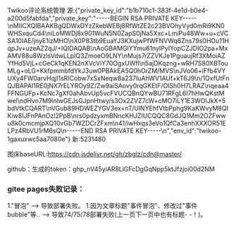 Twikoo评论系统管理
源:{"private_key_id":"b1b710c1-383f-4e1d-b0e4-a200d5fabfda","private_key":"-----BEGIN RSA PRIVATE KEY-----\nMIICXQIBAAKBgQDWxDYzZkebWEBj8RfWtZE2c23BVOhyVyd0mRi9KN0WHSxquCd4\niLoMWDj8x901WuN5N0ZapS0jNa5Xxc+LmiPu48Ww+u+cVCSA10IAE/jnyE1izMHO\nX0P83tb9EuaYJ3KXujwPfWFNVWq6Zns79s0HOu11HqpJv+uzeAZ2qJ/+IQIDAQAB\nAoGBAMGlYYmu61nylPyIYopCZJDIO2pa+MxAMV88u8WzlsVdwLLpIQ3ZmoeO9LNY\nMujs7rZZVKJe1PguaujRf3XMoiAZYfHd5VjL+cGeCk1qKEN2nXVcViY70OgxUWfl\n5ajDKqzng+wRH7S80XBTouMLg+oLG+KkfpmmbfdYkJ3uw0PBAkEA5Q0hOrZM/MVS\nJVo06+iFfb4VYUXy4FW0arvHqjI1sRICobw7xSxNeqw8a237IuAhWV1AUf+kT6J9\n/1OxfUtFnQJBAPAI1RE0jNX7rELYROy9Z/Zw9aiSAovy0rqGKEtF/OlSh0H7LRAZ\nqeaa4FFNGUFp+KcNc7gXf0ahAbvUp5vcFVUCQBnQYwBU71RFgL6I7hHwQKstMwel\ndHvn7M9inlwGEJsGJpnHtwy/s3Ox2ZVZ7cW+cMO7iLY1E3WOIJkX+5bdVtkCQART\nVGub89HDWEZYGV3ex+nT/UlNYEhfVtbPphg9KaKWvyM8QIKiw8IJFnPAnOzl2PpB\nrs0pdzyxmBNncKHJZIUCQQC8GdJQ1Mm2OZFwwu8k0cmcmjpXQ10vGb7WZDCrZFxm\n41/iwHxqs3eVo1QfCa3enhXXXOR51ELPz4RbVU1rM6sQ\n-----END RSA PRIVATE KEY-----\n","env_id":"twikoo-1gaxuxwc5aa7080e"}
新:5231480


图床baseURL:https://cdn.jsdelivr.net/gh/zbglz/cdn@master/

github：生成的token：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



### gitee pages失败记录：

1."冒泡" --> 导致部署失败。
1.因为文章标题"事件冒泡"、修改过"事件bubble"等.. --> 导致74/75/78部署失败(上一页下一页中也有标题- -！)。